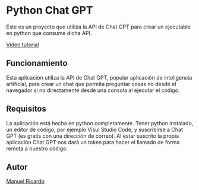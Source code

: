 # Python Chat GPT

Este es un proyecto que utiliza la API de Chat GPT para crear un ejecutable en python que consume dicha API.

[Video tutorial](https://www.youtube.com/watch?v=b8COygWdvmw)

## Funcionamiento

Esta aplicación utiliza la API de Chat GPT, popular aplicación de inteligencia artificial, para crear un chat que permita preguntar cosas no desde el navegador si no directamente desde una consola al ejecutar el código.

## Requisitos

La aplicación está hecha en python completamente. Tener python instalado, un editor de código, por ejemplo Visul Studio Code, y suscribirse a Chat GPT (es gratis con una dirección de correo). Al estar suscrito la propia aplicación Chat GPT nos dará un token para hacer el llamado de forma remota a nuestro código.

## Autor

[Manuel Ricardo](https://github.com/manuel101284)